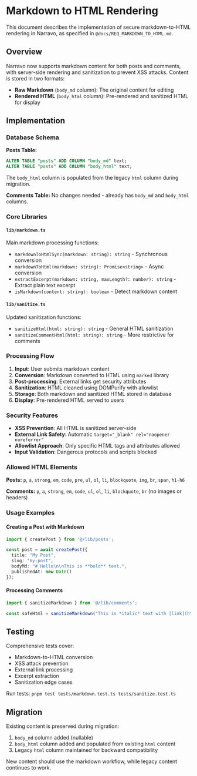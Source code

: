 # Markdown to HTML Rendering

This document describes the implementation of secure markdown-to-HTML rendering in Narravo, as specified in `@docs/REQ_MARKDOWN_TO_HTML.md`.

## Overview

Narravo now supports markdown content for both posts and comments, with server-side rendering and sanitization to prevent XSS attacks. Content is stored in two formats:

- **Raw Markdown** (`body_md` column): The original content for editing
- **Rendered HTML** (`body_html` column): Pre-rendered and sanitized HTML for display

## Implementation

### Database Schema

**Posts Table:**
```sql
ALTER TABLE "posts" ADD COLUMN "body_md" text;
ALTER TABLE "posts" ADD COLUMN "body_html" text;
```

The `body_html` column is populated from the legacy `html` column during migration.

**Comments Table:**
No changes needed - already has `body_md` and `body_html` columns.

### Core Libraries

#### `lib/markdown.ts`

Main markdown processing functions:

- `markdownToHtmlSync(markdown: string): string` - Synchronous conversion
- `markdownToHtml(markdown: string): Promise<string>` - Async conversion  
- `extractExcerpt(markdown: string, maxLength?: number): string` - Extract plain text excerpt
- `isMarkdown(content: string): boolean` - Detect markdown content

#### `lib/sanitize.ts`

Updated sanitization functions:

- `sanitizeHtml(html: string): string` - General HTML sanitization
- `sanitizeCommentHtml(html: string): string` - More restrictive for comments

### Processing Flow

1. **Input**: User submits markdown content
2. **Conversion**: Markdown converted to HTML using `marked` library
3. **Post-processing**: External links get security attributes
4. **Sanitization**: HTML cleaned using DOMPurify with allowlist
5. **Storage**: Both markdown and sanitized HTML stored in database
6. **Display**: Pre-rendered HTML served to users

### Security Features

- **XSS Prevention**: All HTML is sanitized server-side
- **External Link Safety**: Automatic `target="_blank" rel="noopener noreferrer"`
- **Allowlist Approach**: Only specific HTML tags and attributes allowed
- **Input Validation**: Dangerous protocols and scripts blocked

### Allowed HTML Elements

**Posts:** `p`, `a`, `strong`, `em`, `code`, `pre`, `ul`, `ol`, `li`, `blockquote`, `img`, `br`, `span`, `h1-h6`

**Comments:** `p`, `a`, `strong`, `em`, `code`, `ul`, `ol`, `li`, `blockquote`, `br` (no images or headers)

### Usage Examples

#### Creating a Post with Markdown

```typescript
import { createPost } from '@/lib/posts';

const post = await createPost({
  title: "My Post",
  slug: "my-post", 
  bodyMd: "# Hello\n\nThis is **bold** text.",
  publishedAt: new Date()
});
```

#### Processing Comments

```typescript
import { sanitizeMarkdown } from '@/lib/comments';

const safeHtml = sanitizeMarkdown("This is *italic* text with [link](https://example.com)");
```

## Testing

Comprehensive tests cover:

- Markdown-to-HTML conversion
- XSS attack prevention  
- External link processing
- Excerpt extraction
- Sanitization edge cases

Run tests: `pnpm test tests/markdown.test.ts tests/sanitize.test.ts`

## Migration

Existing content is preserved during migration:
1. `body_md` column added (nullable)
2. `body_html` column added and populated from existing `html` content
3. Legacy `html` column maintained for backward compatibility

New content should use the markdown workflow, while legacy content continues to work.
